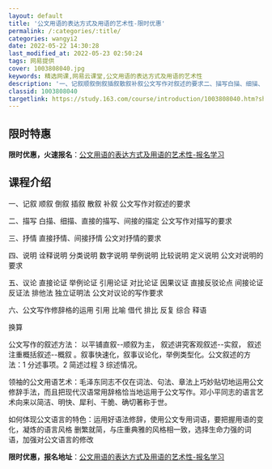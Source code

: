 ```yaml
---
layout: default
title: '公文用语的表达方式及用语的艺术性-限时优惠'
permalink: /:categories/:title/
categories: wangyi2
date: 2022-05-22 14:30:28
last_modified_at: 2022-05-23 02:50:24
tags: 网易提供
cover: 1003808040.jpg
keywords: 精选网课,网易云课堂,公文用语的表达方式及用语的艺术性
description: '一、记叙顺叙倒叙插叙散叙补叙公文写作对叙述的要求二、描写白描、细描、直接的描写、间接的描定公文写作对描写的要求三、抒情直'
classid: 1003808040
targetlink: https://study.163.com/course/introduction/1003808040.htm?share=1&shareId=1025206652&utm_campaign=share&utm_medium=iphoneShare&utm_source=&utm_u=1025206652
---
```


## 限时特惠

**限时优惠，火速报名**：[公文用语的表达方式及用语的艺术性-报名学习](https://study.163.com/course/introduction/1003808040.htm?share=1&shareId=1025206652&utm_campaign=share&utm_medium=iphoneShare&utm_source=&utm_u=1025206652)

## 课程介绍

一、记叙 顺叙 倒叙 插叙 散叙 补叙 公文写作对叙述的要求 

二、描写 白描、细描、直接的描写、间接的描定  公文写作对描写的要求 

三、抒情 直接抒情、间接抒情   公文对抒情的要求 

四、说明   诠释说明 分类说明 数字说明 举例说明 比较说明  定义说明 公文对说明的要求 

五、议论 直接论证 举例论证 引用论证 对比论证 因果议证 直接反驳论点 间接论证 反证法 排他法 独立证明法 公文对议论的写作要求 

六、公文写作修辞格的运用 引用 比喻 借代 排比 反复 综合 释语 

换算

公文写作的叙述方法： 以平铺直叙--顺叙为主， 叙述讲究客观叙述--实叙， 叙述注重概括叙述--概叙  。叙事快速化，叙事议论化，举例类型化。公文叙述的方法：1 分述事项。2 简述过程  3 综述情况。

领袖的公文用语艺术：毛泽东同志不仅在词法、句法、章法上巧妙贴切地运用公文修辞手法，而且把现代汉语常用辞格恰当地运用于公文写作。邓小平同志的语言艺术向来以简洁、明快、犀利、干脆、确切著称于世。

 如何体现公文语言的特色：运用好语法修辞，使用公文专用词语，要把握用语的变化，凝炼的语言风格   删繁就简，与庄重典雅的风格相一致，选择生命力强的词语，加强对公文语言的修改

**限时优惠，报名地址**：[公文用语的表达方式及用语的艺术性-报名学习](https://study.163.com/course/introduction/1003808040.htm?share=1&shareId=1025206652&utm_campaign=share&utm_medium=iphoneShare&utm_source=&utm_u=1025206652)

